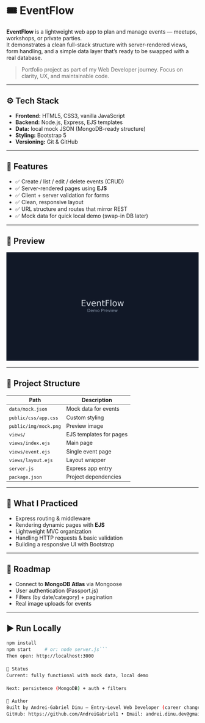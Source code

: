 # 🎟️ EventFlow

**EventFlow** is a lightweight web app to plan and manage events — meetups, workshops, or private parties.  
It demonstrates a clean full-stack structure with server-rendered views, form handling, and a simple data layer that’s ready to be swapped with a real database.

> Portfolio project as part of my Web Developer journey. Focus on clarity, UX, and maintainable code.

---

## ⚙️ Tech Stack

- **Frontend:** HTML5, CSS3, vanilla JavaScript
- **Backend:** Node.js, Express, EJS templates
- **Data:** local mock JSON (MongoDB-ready structure)
- **Styling:** Bootstrap 5
- **Versioning:** Git & GitHub

---

## 🚀 Features

- ✅ Create / list / edit / delete events (CRUD)
- ✅ Server-rendered pages using **EJS**
- ✅ Client + server validation for forms
- ✅ Clean, responsive layout
- ✅ URL structure and routes that mirror REST
- ✅ Mock data for quick local demo (swap-in DB later)

---

## 📸 Preview

![Preview](public/img/mock.png)

---

## 🧩 Project Structure

| Path | Description |
|------|--------------|
| `data/mock.json` | Mock data for events |
| `public/css/app.css` | Custom styling |
| `public/img/mock.png` | Preview image |
| `views/` | EJS templates for pages |
| `views/index.ejs` | Main page |
| `views/event.ejs` | Single event page |
| `views/layout.ejs` | Layout wrapper |
| `server.js` | Express app entry |
| `package.json` | Project dependencies |


---

## 🧠 What I Practiced

- Express routing & middleware
- Rendering dynamic pages with **EJS**
- Lightweight MVC organization
- Handling HTTP requests & basic validation
- Building a responsive UI with Bootstrap

---

## 🔮 Roadmap

- Connect to **MongoDB Atlas** via Mongoose
- User authentication (Passport.js)
- Filters (by date/category) + pagination
- Real image uploads for events

---

## ▶️ Run Locally

```bash
npm install
npm start     # or: node server.js```
Then open: http://localhost:3000

📌 Status
Current: fully functional with mock data, local demo

Next: persistence (MongoDB) + auth + filters

👤 Author
Built by Andrei-Gabriel Dinu — Entry-Level Web Developer (career change).
GitHub: https://github.com/AndreiGabriel1 • Email: andrei.dinu.dev@gmail.com